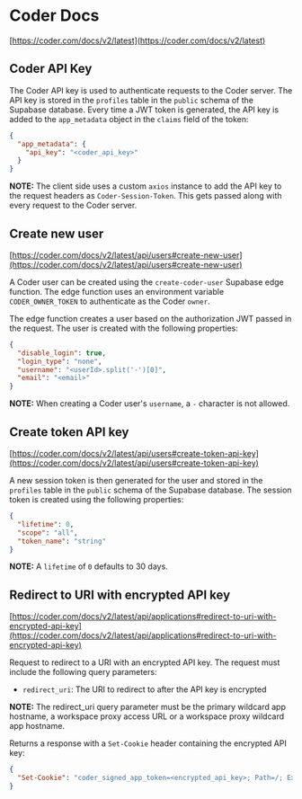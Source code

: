 # Coder Docs

[https://coder.com/docs/v2/latest](https://coder.com/docs/v2/latest)

## Coder API Key

The Coder API key is used to authenticate requests to the Coder server. The API key is stored in the `profiles` table in the `public` schema of the Supabase database. Every time a JWT token is generated, the API key is added to the `app_metadata` object in the `claims` field of the token:

```json
{
  "app_metadata": {
    "api_key": "<coder_api_key>"
  }
}
```

**NOTE:** The client side uses a custom `axios` instance to add the API key to the request headers as `Coder-Session-Token`. This gets passed along with every request to the Coder server.

## Create new user

[https://coder.com/docs/v2/latest/api/users#create-new-user](https://coder.com/docs/v2/latest/api/users#create-new-user)

A Coder user can be created using the `create-coder-user` Supabase edge function. The edge function uses an environment variable `CODER_OWNER_TOKEN` to authenticate as the Coder `owner`.

The edge function creates a user based on the authorization JWT passed in the request. The user is created with the following properties:

```json
{
  "disable_login": true,
  "login_type": "none",
  "username": "<userId>.split('-')[0]",
  "email": "<email>"
}
```

**NOTE:** When creating a Coder user's `username`, a `-` character is not allowed.

## Create token API key

[https://coder.com/docs/v2/latest/api/users#create-token-api-key](https://coder.com/docs/v2/latest/api/users#create-token-api-key)

A new session token is then generated for the user and stored in the `profiles` table in the `public` schema of the Supabase database. The session token is created using the following properties:

```json
{
  "lifetime": 0,
  "scope": "all",
  "token_name": "string"
}
```

**NOTE:** A `lifetime` of `0` defaults to 30 days.

## Redirect to URI with encrypted API key

[https://coder.com/docs/v2/latest/api/applications#redirect-to-uri-with-encrypted-api-key](https://coder.com/docs/v2/latest/api/applications#redirect-to-uri-with-encrypted-api-key)

Request to redirect to a URI with an encrypted API key. The request must include the following query parameters:

- `redirect_uri`: The URI to redirect to after the API key is encrypted

**NOTE:** The redirect_uri query parameter must be the primary wildcard app hostname, a workspace proxy access URL or a workspace proxy wildcard app hostname.

Returns a response with a `Set-Cookie` header containing the encrypted API key:

```json
{
  "Set-Cookie": "coder_signed_app_token=<encrypted_api_key>; Path=/; Expires=<expiry_date>"
}
```
